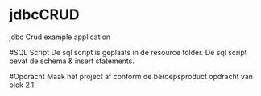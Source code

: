 # jdbcCRUD
jdbc Crud example application

#SQL Script
De sql script is geplaats in de resource folder.
De sql script bevat de schema & insert statements.

#Opdracht
Maak het project af conform de beroepsproduct opdracht van blok 2.1.
